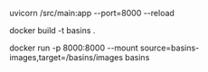 uvicorn /src/main:app --port=8000 --reload

docker build -t basins .

docker run -p 8000:8000 --mount source=basins-images,target=/basins/images basins
